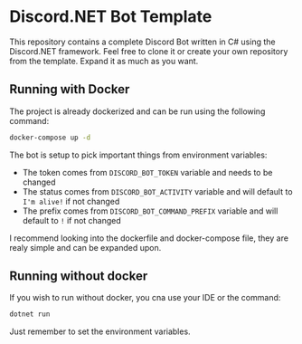 # Discord.NET Bot Template

This repository contains a complete Discord Bot written in C# using the Discord.NET framework. Feel free to clone it or create your own repository from the template. Expand it as much as you want.

## Running with Docker

The project is already dockerized and can be run using the following command:

```bash
docker-compose up -d
```

The bot is setup to pick important things from environment variables:

- The token comes from `DISCORD_BOT_TOKEN` variable and needs to be changed
- The status comes from `DISCORD_BOT_ACTIVITY` variable and will default to `I'm alive!` if not changed
- The prefix comes from `DISCORD_BOT_COMMAND_PREFIX` variable and will default to `!` if not changed

I recommend looking into the dockerfile and docker-compose file, they are realy simple and can be expanded upon.

## Running without docker

If you wish to run without docker, you cna use your IDE or the command:

```bash
dotnet run
```

Just remember to set the environment variables.